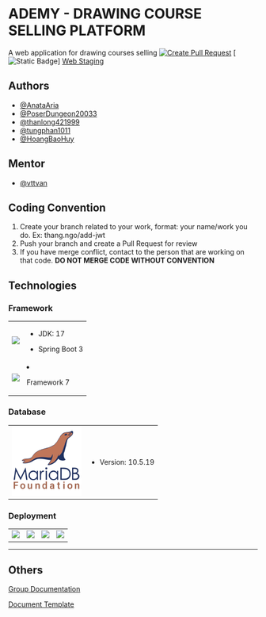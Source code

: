 # ADEMY - DRAWING COURSE SELLING PLATFORM

A web application for drawing courses selling
[![Create Pull Request](https://github.com/AnataAria/Fall2023SWP391_NET1703_Group1/actions/workflows/auto-create-pr.yml/badge.svg?branch=main)](https://github.com/AnataAria/Fall2023SWP391_NET1703_Group1/actions/workflows/auto-create-pr.yml)
[![Static Badge](https://img.shields.io/badge/CI/CD-passed-green)]
[Web Staging](http://anataarisa.hopto.org:3000)
## Authors

- [@AnataAria](https://github.com/AnataAria)
- [@PoserDungeon20033](https://github.com/PoserDungeon2003)
- [@thanlong421999](https://github.com/thanlong421999)
- [@tungphan1011](https://github.com/tungphan1011)
- [@HoangBaoHuy](https://github.com/hoangbaohuy)
## Mentor

- [@vttvan](https://github.com/vttvan)

## Coding Convention

1. Create your branch related to your work, format: your name/work you do. Ex: thang.ngo/add-jwt
2. Push your branch and create a Pull Request for review
3. If you have merge conflict, contact to the person that are working on that code. <b>DO NOT MERGE CODE WITHOUT
   CONVENTION</b>

## Technologies

<link rel="stylesheet" href="https://cdn.jsdelivr.net/gh/devicons/devicon@v2.15.1/devicon.min.css">

### Framework

<table style="border: none; width: 100%; text-align: center">

  <tr style="width: 100%">
    <td style="text-align: center">
      <img src="https://cdn.jsdelivr.net/gh/devicons/devicon/icons/spring/spring-original-wordmark.svg" style="width: 10em"/>
    </td>
    <td style="text-align: left">

- JDK: 17
- Spring Boot 3

    </td>
    </tr>
    <tr style="width: 100%">
      <td style="text-align: center"><img src="https://cdn.jsdelivr.net/gh/devicons/devicon/icons/svelte/svelte-original-wordmark.svg" style="width: 10em"/></td>
      <td style="text-align: left">

- Framework 7
  </td>
    </tr>
  </table>

### Database

<table style="border: none; width: 100%; text-align: center">
  <tr>
      <td style="text-align: center">
         <img src="./document/mariadb.png" style="width: 10em">
      </td>
      <td style="text-align: left">

- Version: 10.5.19
</td>
  </tr>
</table>

### Deployment

<table style="border: none; width: 100%; text-align: center">
  <tr>
      <td style="text-align: center">
         <img src="https://cdn.jsdelivr.net/gh/devicons/devicon/icons/docker/docker-original-wordmark.svg" style="width: 10em"/>
      </td>
      <td style="text-align: center">
         <img src="https://cdn.jsdelivr.net/gh/devicons/devicon/icons/jenkins/jenkins-original.svg" style="width: 10em"/>
      </td>
      <td style="text-align: center">
         <img src="https://cdn.jsdelivr.net/gh/devicons/devicon/icons/ansible/ansible-original.svg" style="width: 10em"/>
      </td>
      <td style="text-align: center">
         <img src="https://cdn.jsdelivr.net/gh/devicons/devicon/icons/kubernetes/kubernetes-plain-wordmark.svg" style="width: 10em"/>
      </td>
  </tr>
</table>

---

## Others

[Group Documentation](https://app.clickup.com/9008224118/v/dc/8cex5vp-25)

[Document Template](https://drive.google.com/drive/u/1/folders/16Ohopwoo5iYcDEZZMm1BuJ8TW8g0rQw9https://drive.google.com/drive/u/1/folders/16Ohopwoo5iYcDEZZMm1BuJ8TW8g0rQw9)
